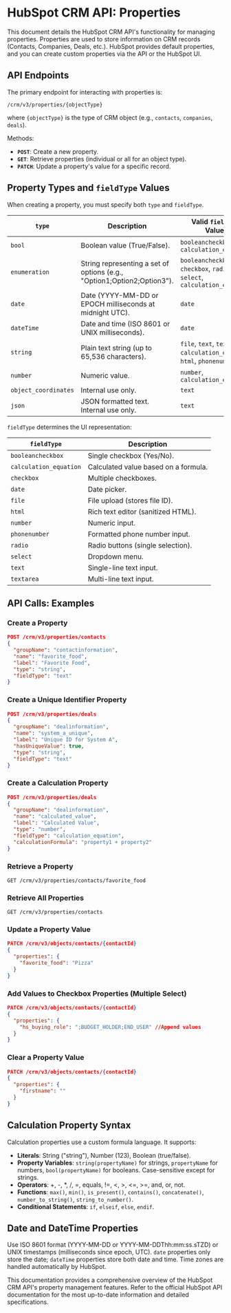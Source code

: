# HubSpot CRM API: Properties

This document details the HubSpot CRM API's functionality for managing properties.  Properties are used to store information on CRM records (Contacts, Companies, Deals, etc.). HubSpot provides default properties, and you can create custom properties via the API or the HubSpot UI.

## API Endpoints

The primary endpoint for interacting with properties is:

`/crm/v3/properties/{objectType}`

where `{objectType}` is the type of CRM object (e.g., `contacts`, `companies`, `deals`).

Methods:

* **`POST`**: Create a new property.
* **`GET`**: Retrieve properties (individual or all for an object type).
* **`PATCH`**: Update a property's value for a specific record.

## Property Types and `fieldType` Values

When creating a property, you must specify both `type` and `fieldType`.

| `type`         | Description                                                              | Valid `fieldType` Values             |
|-----------------|--------------------------------------------------------------------------|--------------------------------------|
| `bool`          | Boolean value (True/False).                                             | `booleancheckbox`, `calculation_equation` |
| `enumeration`   | String representing a set of options (e.g., "Option1;Option2;Option3"). | `booleancheckbox`, `checkbox`, `radio`, `select`, `calculation_equation` |
| `date`          | Date (YYYY-MM-DD or EPOCH milliseconds at midnight UTC).                 | `date`                               |
| `dateTime`      | Date and time (ISO 8601 or UNIX milliseconds).                            | `date`                               |
| `string`        | Plain text string (up to 65,536 characters).                             | `file`, `text`, `textarea`, `calculation_equation`, `html`, `phonenumber` |
| `number`        | Numeric value.                                                            | `number`, `calculation_equation`     |
| `object_coordinates` | Internal use only.                                                      | `text`                               |
| `json`          | JSON formatted text. Internal use only.                                  | `text`                               |


`fieldType` determines the UI representation:

| `fieldType`        | Description                                                                    |
|---------------------|--------------------------------------------------------------------------------|
| `booleancheckbox`  | Single checkbox (Yes/No).                                                    |
| `calculation_equation` | Calculated value based on a formula.                                         |
| `checkbox`         | Multiple checkboxes.                                                        |
| `date`             | Date picker.                                                                 |
| `file`             | File upload (stores file ID).                                                  |
| `html`             | Rich text editor (sanitized HTML).                                            |
| `number`           | Numeric input.                                                               |
| `phonenumber`      | Formatted phone number input.                                                |
| `radio`            | Radio buttons (single selection).                                             |
| `select`           | Dropdown menu.                                                              |
| `text`             | Single-line text input.                                                      |
| `textarea`         | Multi-line text input.                                                      |


## API Calls: Examples

### Create a Property

```json
POST /crm/v3/properties/contacts
{
  "groupName": "contactinformation",
  "name": "favorite_food",
  "label": "Favorite Food",
  "type": "string",
  "fieldType": "text"
}
```

### Create a Unique Identifier Property

```json
POST /crm/v3/properties/deals
{
  "groupName": "dealinformation",
  "name": "system_a_unique",
  "label": "Unique ID for System A",
  "hasUniqueValue": true,
  "type": "string",
  "fieldType": "text"
}
```

### Create a Calculation Property

```json
POST /crm/v3/properties/deals
{
  "groupName": "dealinformation",
  "name": "calculated_value",
  "label": "Calculated Value",
  "type": "number",
  "fieldType": "calculation_equation",
  "calculationFormula": "property1 + property2" 
}
```

### Retrieve a Property

```
GET /crm/v3/properties/contacts/favorite_food
```

### Retrieve All Properties

```
GET /crm/v3/properties/contacts
```

### Update a Property Value

```json
PATCH /crm/v3/objects/contacts/{contactId}
{
  "properties": {
    "favorite_food": "Pizza"
  }
}
```

### Add Values to Checkbox Properties (Multiple Select)

```json
PATCH /crm/v3/objects/contacts/{contactId}
{
  "properties": {
    "hs_buying_role": ";BUDGET_HOLDER;END_USER" //Append values
  }
}
```

### Clear a Property Value

```json
PATCH /crm/v3/objects/contacts/{contactId}
{
  "properties": {
    "firstname": ""
  }
}
```

## Calculation Property Syntax

Calculation properties use a custom formula language.  It supports:

* **Literals**: String ("string"), Number (123), Boolean (true/false).
* **Property Variables**: `string(propertyName)` for strings, `propertyName` for numbers, `bool(propertyName)` for booleans. Case-sensitive except for strings.
* **Operators**: +, -, *, /, =, equals, !=, <, >, <=, >=, and, or, not.
* **Functions**: `max()`, `min()`, `is_present()`, `contains()`, `concatenate()`, `number_to_string()`, `string_to_number()`.
* **Conditional Statements**: `if`, `elseif`, `else`, `endif`.


##  Date and DateTime Properties

Use ISO 8601 format (YYYY-MM-DD or YYYY-MM-DDThh:mm:ss.sTZD) or UNIX timestamps (milliseconds since epoch, UTC).  `date` properties only store the date; `dateTime` properties store both date and time.  Time zones are handled automatically by HubSpot.


This documentation provides a comprehensive overview of the HubSpot CRM API's property management features.  Refer to the official HubSpot API documentation for the most up-to-date information and detailed specifications.
